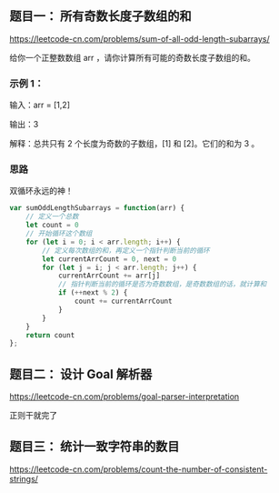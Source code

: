 ## 题目一： 所有奇数长度子数组的和

https://leetcode-cn.com/problems/sum-of-all-odd-length-subarrays/

给你一个正整数数组 arr ，请你计算所有可能的奇数长度子数组的和。

### 示例 1：

输入：arr = [1,2]

输出：3

解释：总共只有 2 个长度为奇数的子数组，[1] 和 [2]。它们的和为 3 。

### 思路

双循环永远的神！

```js
var sumOddLengthSubarrays = function(arr) {
    // 定义一个总数
    let count = 0
    // 开始循环这个数组
    for (let i = 0; i < arr.length; i++) {
        // 定义每次数组的和，再定义一个指针判断当前的循环
        let currentArrCount = 0, next = 0
        for (let j = i; j < arr.length; j++) {
            currentArrCount += arr[j]
            // 指针判断当前的循环是否为奇数数组，是奇数数组的话，就计算和
            if (++next % 2) {
                count += currentArrCount
            }
        }
    }
    return count
};
```

## 题目二： 设计 Goal 解析器

https://leetcode-cn.com/problems/goal-parser-interpretation

正则干就完了

## 题目三： 统计一致字符串的数目

https://leetcode-cn.com/problems/count-the-number-of-consistent-strings/

